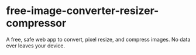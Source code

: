 # free-image-converter-resizer-compressor
A free, safe web app to convert, pixel resize, and compress images. No data ever leaves your device.

